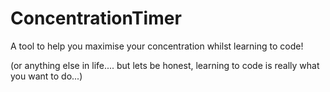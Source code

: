 # ConcentrationTimer
A tool to help you maximise your concentration whilst learning to code!

(or anything else in life.... but lets be honest, learning to code is really what you want to do...)
